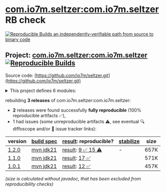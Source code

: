 [com.io7m.seltzer:com.io7m.seltzer](https://central.sonatype.com/artifact/com.io7m.seltzer/com.io7m.seltzer/versions) RB check
=======

[![Reproducible Builds](https://reproducible-builds.org/images/logos/rb.svg) an independently-verifiable path from source to binary code](https://reproducible-builds.org/)

## Project: [com.io7m.seltzer:com.io7m.seltzer](https://central.sonatype.com/artifact/com.io7m.seltzer/com.io7m.seltzer/versions) [![Reproducible Builds](https://img.shields.io/endpoint?url=https://raw.githubusercontent.com/jvm-repo-rebuild/reproducible-central/master/content/com/io7m/seltzer/badge.json)](https://github.com/jvm-repo-rebuild/reproducible-central/blob/master/content/com/io7m/seltzer/README.md)

Source code: [https://github.com/io7m/seltzer.git](https://github.com/io7m/seltzer.git)

<details><summary>This project defines 6 modules:</summary>

* [com.io7m.seltzer:com.io7m.seltzer](https://central.sonatype.com/artifact/com.io7m.seltzer/com.io7m.seltzer/overview)
* [com.io7m.seltzer:com.io7m.seltzer.api](https://central.sonatype.com/artifact/com.io7m.seltzer/com.io7m.seltzer.api/overview)
* [com.io7m.seltzer:com.io7m.seltzer.bom](https://central.sonatype.com/artifact/com.io7m.seltzer/com.io7m.seltzer.bom/overview)
* [com.io7m.seltzer:com.io7m.seltzer.io](https://central.sonatype.com/artifact/com.io7m.seltzer/com.io7m.seltzer.io/overview)
* [com.io7m.seltzer:com.io7m.seltzer.slf4j](https://central.sonatype.com/artifact/com.io7m.seltzer/com.io7m.seltzer.slf4j/overview)
* [com.io7m.seltzer:com.io7m.seltzer.tests](https://central.sonatype.com/artifact/com.io7m.seltzer/com.io7m.seltzer.tests/overview)
</details>

rebuilding **3 releases** of com.io7m.seltzer:com.io7m.seltzer:
- **2** releases were found successfully **fully reproducible** (100% reproducible artifacts :white_check_mark:),
- 1 had issues (some unreproducible artifacts :warning:, see eventual :mag: diffoscope and/or :memo: issue tracker links):

| version | [build spec](/BUILDSPEC.md) | [result](https://reproducible-builds.org/docs/jvm/): reproducible? | [stabilize](https://github.com/google/oss-rebuild/blob/main/cmd/stabilize/README.md) | size |
| -- | --------- | ------ | ------ | -- |
| [1.2.0](https://central.sonatype.com/artifact/com.io7m.seltzer/com.io7m.seltzer/1.2.0/pom) | [mvn jdk21](com.io7m.seltzer-1.2.0.buildspec) | [result](com.io7m.seltzer-1.2.0.buildinfo): [9 :white_check_mark:  15 :warning:](com.io7m.seltzer-1.2.0.buildcompare) | - | 657K |
| [1.1.0](https://central.sonatype.com/artifact/com.io7m.seltzer/com.io7m.seltzer/1.1.0/pom) | [mvn jdk21](com.io7m.seltzer-1.1.0.buildspec) | [result](com.io7m.seltzer-1.1.0.buildinfo): [17 :white_check_mark: ](com.io7m.seltzer-1.1.0.buildcompare) | | 571K |
| [1.0.1](https://central.sonatype.com/artifact/com.io7m.seltzer/com.io7m.seltzer/1.0.1/pom) | [mvn jdk21](com.io7m.seltzer-1.0.1.buildspec) | [result](com.io7m.seltzer-1.0.1.buildinfo): [12 :white_check_mark: ](com.io7m.seltzer-1.0.1.buildcompare) | | 457K |

<i>(size is calculated without javadoc, that has been excluded from reproducibility checks)</i>
